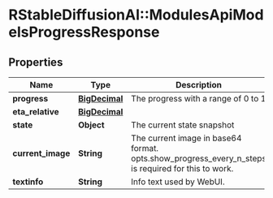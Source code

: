 # RStableDiffusionAI::ModulesApiModelsProgressResponse

## Properties
Name | Type | Description | Notes
------------ | ------------- | ------------- | -------------
**progress** | [**BigDecimal**](BigDecimal.md) | The progress with a range of 0 to 1 | 
**eta_relative** | [**BigDecimal**](BigDecimal.md) |  | 
**state** | **Object** | The current state snapshot | 
**current_image** | **String** | The current image in base64 format. opts.show_progress_every_n_steps is required for this to work. | [optional] 
**textinfo** | **String** | Info text used by WebUI. | [optional] 

